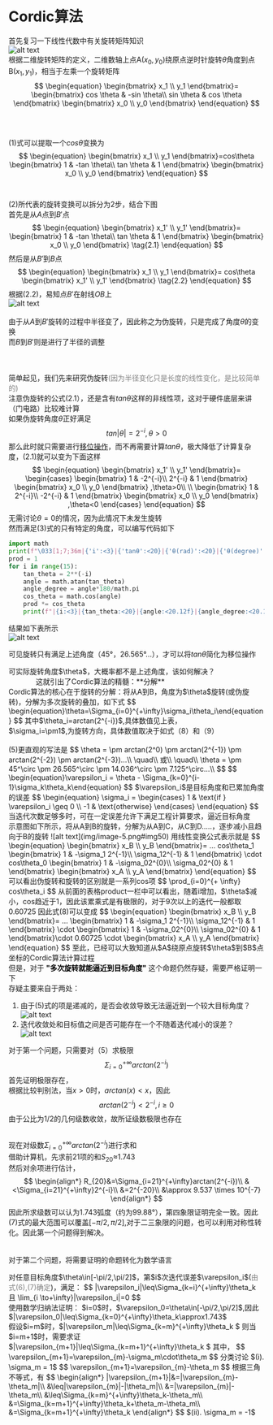 # <span class="hl">Cordic算法</span>

首先复习一下线性代数中有关<span class="hl warn">旋转矩阵</span>知识  
![alt text](img/image-2.png#img50)  
根据二维旋转矩阵的定义，二维数轴上点A$(x_0,y_0)$绕原点逆时针旋转$\theta$角度到点B$(x_1,y_1)$，相当于左乘一个旋转矩阵   
$$
\begin{equation}
\begin{bmatrix}
  x_1 \\
  y_1
\end{bmatrix}=
\begin{bmatrix}
  cos \theta & -sin \theta\\
  sin \theta & cos \theta
\end{bmatrix}
\begin{bmatrix}
  x_0 \\
  y_0
\end{bmatrix} 
\end{equation}
$$   
&emsp;     
&emsp;  
(1)式可以提取一个$cos\theta$变换为  
$$
\begin{equation}
\begin{bmatrix}
  x_1 \\
  y_1
\end{bmatrix}=cos\theta
\begin{bmatrix}
  1 & -tan \theta\\
  tan \theta & 1
\end{bmatrix}
\begin{bmatrix}
  x_0 \\
  y_0
\end{bmatrix} 
\end{equation}
$$
&emsp;  
&emsp;  
(2)所代表的旋转变换可以拆分为2步，结合下图     
首先是从$A$点到$B'$点
$$
\begin{equation}
\begin{bmatrix}
  x_1' \\
  y_1'
\end{bmatrix}=
\begin{bmatrix}
  1 & -tan \theta\\
  tan \theta & 1
\end{bmatrix}
\begin{bmatrix}
  x_0 \\
  y_0
\end{bmatrix}
\tag{2.1}
\end{equation}
$$
然后是从$B'$到$B$点   
$$
\begin{equation}
\begin{bmatrix}
  x_1 \\
  y_1
\end{bmatrix}=
cos\theta
\begin{bmatrix}
  x_1' \\
  y_1'
\end{bmatrix}
\tag{2.2} 
\end{equation}
$$
根据(2.2)，易知点$B'$在射线$OB$上  
![alt text](img/image-3.png#img50)  
&emsp;  
由于从$A$到$B'$旋转的过程中半径变了，因此称之为<span class="hl warn">伪旋转</span>，只是完成了角度$\theta$的变换   
而$B$到$B'$则是进行了半径的调整   
&emsp;  
&emsp;       
&emsp;  
简单起见，我们先来研究伪旋转<font color=gray>(因为半径变化只是长度的线性变化，是比较简单的)</font>   
注意伪旋转的公式(2.1），还是含有$tan\theta$这样的非线性项，这对于硬件底层来讲（门电路）比较难计算  
如果伪旋转角度$\theta$正好满足  
$$
\begin{equation}tan\lvert\theta\rvert = 2^{-i}\end{equation},\theta > 0
$$
那么此时就只需要进行<u>移位操作</u>，而不再需要计算$tan\theta$，极大降低了计算复杂度，(2.1)就可以变为下面这样  
$$
\begin{equation}
\begin{bmatrix}
  x_1' \\
  y_1'
\end{bmatrix}=
\begin{cases}
\begin{bmatrix}
  1 & -2^{-i}\\
  2^{-i} & 1
\end{bmatrix}
\begin{bmatrix}
  x_0 \\
  y_0
\end{bmatrix} ,\theta>0\\
\\
\begin{bmatrix}
  1 & 2^{-i}\\
  -2^{-i} & 1
\end{bmatrix}
\begin{bmatrix}
  x_0 \\
  y_0
\end{bmatrix} ,\theta<0
\end{cases}
\end{equation}
$$
无需讨论$\theta = 0$的情况，因为此情况下未发生旋转   
然而满足(3)式的只有特定的角度，可以编写代码如下  
```python
import math
print(f"\033[1;7;36m|{'i':<3}|{'tanθ':<20}|{'θ(rad)':<20}|{'θ(degree)':<20}|{'cosθ':<20}|{'prod':<20}|\033[0m")
prod = 1
for i in range(15):
    tan_theta = 2**(-i)
    angle = math.atan(tan_theta)
    angle_degree = angle*180/math.pi
    cos_theta = math.cos(angle)
    prod *= cos_theta
    print(f"|{i:<3}|{tan_theta:<20}|{angle:<20.12f}|{angle_degree:<20.12f}|{cos_theta:<20.12f}|{prod:<20.12f}|")
```
结果如下表所示  
![alt text](img/image-4.png)  
  
可见旋转只有满足上述角度（45°，26.565°...），才可以将$tan\theta$简化为移位操作  

<div class="hb">
可实际旋转角度$\theta$，大概率都不是上述角度，该如何解决？
</div>
&emsp;    
&emsp;
&emsp;   
这就引出了Cordic算法的精髓：**分解**
<div class="hb tip">
Cordic算法的核心在于<span class="hl warn">旋转的分解</span>：将从A到B，角度为$\theta$旋转(或伪旋转)，分解为多次旋转的叠加，如下式
$$
\begin{equation}\theta=\Sigma_{i=0}^{+\infty}\sigma_i\theta_i\end{equation}   
$$
其中$\theta_i=arctan(2^{-i})$,具体数值见上表，<br>       
$\sigma_i=\pm1$,为旋转方向，具体数值取决于如式（8）和（9）<br> <br> 
(5)更直观的写法是
$$
\theta = \pm arctan(2^0)
 \pm arctan(2^{-1})
 \pm arctan(2^{-2})
 \pm arctan(2^{-3})...\\
\quad\\
或\\  
\quad\\
\theta = \pm 45^\circ
\pm 26.565^\circ
\pm 14.036^\circ
\pm 7.125^\circ...\\
$$
$$
\begin{equation}\varepsilon_i = \theta - \Sigma_{k=0}^{i-1}\sigma_k\theta_k\end{equation}
$$
$\varepsilon_i$是目标角度和已累加角度的误差
$$
\begin{equation}
\sigma_i =
\begin{cases}
    1 & \text{if } \varepsilon_i \geq 0 \\
    -1 & \text{otherwise}
\end{cases}
\end{equation}
$$
当迭代次数足够多时，可在一定误差允许下满足工程计算要求，逼近目标角度
</div>
示意图如下所示，将从A到B的旋转，分解为从A到C，从C到D.....，逐步减小且趋向于B的旋转   
![alt text](img/image-5.png#img50)  
用线性变换公式表示就是  
$$
\begin{equation}
\begin{bmatrix}
  x_B \\
  y_B
\end{bmatrix}= ...
cos\theta_1
\begin{bmatrix}
  1 & -\sigma_1 2^{-1}\\
  \sigma_12^{-1} & 1
\end{bmatrix}
\cdot cos\theta_0
\begin{bmatrix}
  1 & -\sigma_02^{0}\\
  \sigma_02^{0} & 1
\end{bmatrix}
\begin{bmatrix}
  x_A \\
  y_A
\end{bmatrix} 
\end{equation}
$$
可以看出伪旋转和旋转的区别就是一系列cos项  
$$
\prod_{i=0}^{+ \infty} cos\theta_i
$$
从前面的表格product一栏中可以看出，随着i增加，$\theta$减小，cos趋近于1，因此该累乘式是有极限的，对于9次以上的迭代一般都取0.60725   
因此式(8)可以变成   
$$
\begin{equation}
\begin{bmatrix}
  x_B \\
  y_B
\end{bmatrix}= ...
\begin{bmatrix}
  1 & -\sigma_1 2^{-1}\\
  \sigma_12^{-1} & 1
\end{bmatrix}
\cdot
\begin{bmatrix}
  1 & -\sigma_02^{0}\\
  \sigma_02^{0} & 1
\end{bmatrix}\cdot 0.60725 \cdot
\begin{bmatrix}
  x_A \\
  y_A
\end{bmatrix} 
\end{equation}
$$  
至此，已经可以大致知道从$A$绕原点旋转$\theta$到$B$点坐标的Cordic算法计算过程
<div class="hb">
但是，对于 <font color=#000000><b>"多次旋转就能逼近到目标角度"</b></font> 这个命题仍然存疑，需要严格证明一下
</div>
存疑主要来自于两处：  

1. 由于(5)式的项是递减的，是否会收敛导致无法逼近到一个较大目标角度？  
![alt text](img/image-1.png#img50)
1. 迭代收敛处和目标值之间是否可能存在一个不随着迭代减小的误差？  
![alt text](img/image-6.png#img50)  

对于第一个问题，只需要对（5）求极限
$$
\Sigma_{i=0}^{+\infty} arctan(2^{-i})
$$
首先证明极限存在，   
根据比较判别法，当$x>0$时，$arctan(x)<x$，因此    
$$
arctan(2^{-i})<2^{-i},i\geq0
$$
由于公比为1/2的几何级数收敛，故所证级数极限也存在   
&emsp;   

现在对级数$\Sigma_{i=0}^{+\infty} arctan(2^{-i})$进行求和   
借助计算机，先求前21项的和$S_{20}\approx$1.743   
然后对余项进行估计，
$$
\begin{align*}
R_{20}&=\Sigma_{i=21}^{+\infty}arctan(2^{-i})\\
&<\Sigma_{i=21}^{+\infty}2^{-i}\\
&=2^{-20}\\
&\approx 9.537 \times 10^{-7}
\end{align*}
$$
因此所求级数可以认为1.743弧度（约为99.88°），第四象限证明完全一致。因此(7)式的最大范围可以覆盖$[-\pi/2,\pi/2]$,对于二三象限的问题，也可以利用对称性转化。因此第一个问题得到解决。   
&emsp;    
&emsp;   
对于第二个问题，将需要证明的命题转化为数学语言    
<div class="hb">
对任意目标角度$\theta\in[-\pi/2,\pi/2]$，第$i$次迭代误差$\varepsilon_i$(<font color=gray>由式(6),(7)确定</font>)，满足：
$$
|\varepsilon_i|\leq\Sigma_{k=i}^{+\infty}\theta_k 且 \lim_{i \to+\infty}|\varepsilon_i|=0
$$
</div>
使用数学归纳法证明：  
$i=0$时，$\varepsilon_0=\theta\in[-\pi/2,\pi/2]$,因此$|\varepsilon_0|\leq\Sigma_{k=0}^{+\infty}\theta_k\approx1.743$ 
</br>  
假设$i=m$时，$|\varepsilon_m|\leq\Sigma_{k=m}^{+\infty}\theta_k $   
则当$i=m+1$时，需要求证$|\varepsilon_{m+1}|\leq\Sigma_{k=m+1}^{+\infty}\theta_k $ 
其中，
$$
\varepsilon_{m+1}=\varepsilon_{m}-\sigma_m\cdot\theta_m
$$
分类讨论   
$(i). \sigma_m = 1$   
$$
\varepsilon_{m+1}=\varepsilon_{m}-\theta_m
$$
根据三角不等式，有
$$
\begin{align*}
|\varepsilon_{m+1}|&=|\varepsilon_{m}-\theta_m|\\
&\leq|\varepsilon_{m}|-|\theta_m|\\
&=|\varepsilon_{m}|-\theta_m\\
&\leq\Sigma_{k=m}^{+\infty}\theta_k-\theta_m\\
&=\Sigma_{k=m+1}^{+\infty}\theta_k+\theta_m-\theta_m\\
&=\Sigma_{k=m+1}^{+\infty}\theta_k
\end{align*}
$$
$(ii). \sigma_m = -1$   





